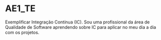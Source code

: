 # AE1_TE
Exemplificar Integração Contínua (IC).
Sou uma profissional da área de Qualidade de Software aprendendo sobre IC para aplicar no meu dia a dia com os projetos.
